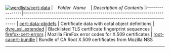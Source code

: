 [![werdlists/cert-data](https://img.shields.io/badge/werdlists-cert-data-purple/.svg?logo=github&style=popout&longCache=true)](# "werdlists/cert-data")
|&nbsp;&nbsp;&nbsp;&nbsp;_Folder&nbsp;&nbsp;Name_&nbsp;&nbsp;&nbsp;&nbsp;| _Description of Contents_
|:----------------|--------------------------------------------------------------------------------------------------------------------------------------------------------
| [cert-data-objdefs](cert-data-objdefs.txt.xz) |  Certificate data with octal object definitions 
| [dyre_ssl_extended](dyre_ssl_extended.csv.xz) |  Blacklisted TLS certificate fingerprint sequences 
| [firefox-cert-errors](firefox-cert-errors.txt) |  Mozilla FireFox error codes for X.509 certificates 
| [root-cacert-bundle](root-cacert-bundle.txt) |  Bundle of CA Root X.509 certificates from Mozilla NSS 

* * *


